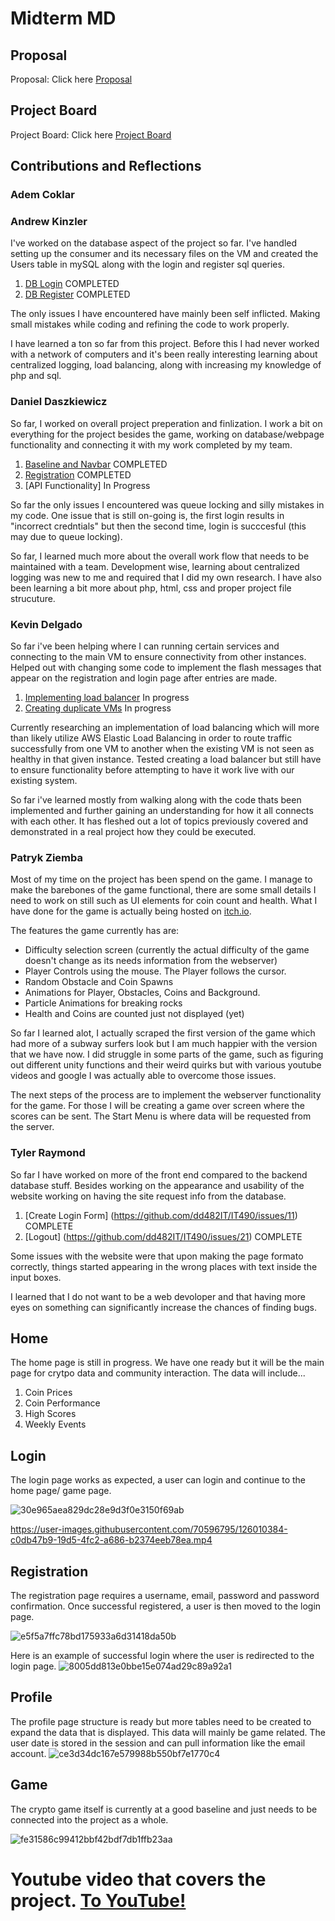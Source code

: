
# Midterm MD

## Proposal
Proposal: Click here [Proposal](https://github.com/dd482IT/IT490/blob/main/proposal.md)
## Project Board
Project Board: Click here [Project Board](https://github.com/dd482IT/IT490/projects/1)

## Contributions and Reflections

### Adem Coklar 

### Andrew Kinzler 

I've worked on the database aspect of the project so far. I've handled setting up the consumer and its necessary files on the VM and created the Users table in mySQL along with the login and register sql queries.

1. [DB Login](https://github.com/dd482IT/IT490/issues/27) COMPLETED
2. [DB Register](https://github.com/dd482IT/IT490/issues/26) COMPLETED

The only issues I have encountered have mainly been self inflicted. Making small mistakes while coding and refining the code to work properly.

I have learned a ton so far from this project. Before this I had never worked with a network of computers and it's been really interesting learning about centralized logging, load balancing, along with increasing my knowledge of php and sql. 

### Daniel Daszkiewicz 

So far, I worked on overall project preperation and finlization. I work a bit on everything for the project besides the game, working on database/webpage functionality and connecting it with my work completed by my team.

1. [Baseline and Navbar](https://github.com/dd482IT/IT490/pull/5) COMPLETED
2. [Registration](https://github.com/dd482IT/IT490/pull/30/commits/d5698e642c0b67e2733c937866b22a7358148bf2) COMPLETED 
3. [API Functionality] In Progress

So far the only issues I encountered was queue locking and silly mistakes in my code. One issue that is still on-going is, the first login results in "incorrect credntials" but then the second time, login is succcesful (this may due to queue locking). 

So far, I learned much more about the overall work flow that needs to be maintained with a team. Development wise, learning about centralized logging was new to me and required that I did my own research. I have also been learning a bit more about php, html, css and proper project file strucuture. 



### Kevin Delgado 
So far i've been helping where I can running certain services and connecting to the main VM to ensure connectivity from other instances. Helped out with changing some code to implement the flash messages that appear on the registration and login page after entries are made. 

1. [Implementing load balancer](https://github.com/dd482IT/IT490/issues/41) In progress
2. [Creating duplicate VMs](https://github.com/dd482IT/IT490/issues/40) In progress

Currently researching an implementation of load balancing which will more than likely utilize AWS Elastic Load Balancing in order to route traffic successfully from one VM to another when the existing VM is not seen as healthy in that given instance. Tested creating a load balancer but still have to ensure functionality before attempting to have it work live with our existing system.

So far i've learned mostly from walking along with the code thats been implemented and further gaining an understanding for how it all connects with each other. It has fleshed out a lot of topics previously covered and demonstrated in a real project how they could be executed.

### Patryk Ziemba 
Most of my time on the project has been spend on the game. I manage to make the barebones of the game functional, there are some small details I need to work on still such as UI elements for coin count and health. What I have done for the game is actually being hosted on [itch.io](https://misl3d.itch.io/endlesscrypto-40). 

The features the game currently has are:
* Difficulty selection screen (currently the actual difficulty of the game doesn't change as its needs information from the webserver)
* Player Controls using the mouse. The Player follows the cursor.
* Random Obstacle and Coin Spawns
* Animations for Player, Obstacles, Coins and Background.
* Particle Animations for breaking rocks
* Health and Coins are counted just not displayed (yet) 

So far I learned alot, I actually scraped the first version of the game which had more of a subway surfers look but I am much happier with the version that we have now.
I did struggle in some parts of the game, such as figuring out different unity functions and their weird quirks but with various youtube videos and google I was actually able to overcome those issues. 

The next steps of the process are to implement the webserver functionality for the game. For those I will be creating a game over screen where the scores can be sent. The Start Menu is where data will be requested from the server.  



### Tyler Raymond 
So far I have worked on more of the front end compared to the backend database stuff. Besides working on the appearance and usability of the website working on having the site request info from the database. 
1. [Create Login Form] (https://github.com/dd482IT/IT490/issues/11) COMPLETE
2. [Logout] (https://github.com/dd482IT/IT490/issues/21) COMPLETE

Some issues with the website were that upon making the page formato correctly, things started appearing in the wrong places with text inside the input boxes.

I learned that I do not want to be a web devoloper and that having more eyes on something can significantly increase the chances of finding bugs.

## Home 
The home page is still in progress. We have one ready but it will be the main page for crytpo data and community interaction. The data will include...
1. Coin Prices 
2. Coin Performance 
3. High Scores 
4. Weekly Events

## Login 

The login page works as expected, a user can login and continue to the home page/ game page.

![30e965aea829dc28e9d3f0e3150f69ab](https://user-images.githubusercontent.com/70596795/126010065-d20ec88e-7da0-4fb9-8f97-a811fd19e8a9.png)


https://user-images.githubusercontent.com/70596795/126010384-c0db47b9-19d5-4fc2-a686-b2374eeb78ea.mp4



## Registration 

The registration page requires a username, email, password and password confirmation. Once successful registered, a user is then moved to the login page. 

![e5f5a7ffc78bd175933a6d31418da50b](https://user-images.githubusercontent.com/70596795/126023265-7ee7f68d-69d4-4c53-a0cd-cdad645b6f1f.png)

Here is an example of successful login where the user is redirected to the login page.
![8005dd813e0bbe15e074ad29c89a92a1](https://user-images.githubusercontent.com/70596795/126023352-0a4e4ee5-a2c0-49bc-9e70-6c1eb95105b3.png)

## Profile

The profile page structure is ready but more tables need to be created to expand the data that is displayed. This data will mainly be game related.
The user date is stored in the session and can pull information like the email account. 
![ce3d34dc167e579988b550bf7e1770c4](https://user-images.githubusercontent.com/70596795/126023380-ed390a56-6896-4bd7-94c8-012d08dea2e5.png)

## Game 

The crypto game itself is currently at a good baseline and just needs to be connected into the project as a whole. 

![fe31586c99412bbf42bdf7db1ffb23aa](https://user-images.githubusercontent.com/70596795/126023395-2346529e-b273-4400-874b-47cb9eeff85f.png)


# Youtube video that covers the project. [To YouTube!](https://youtu.be/T8Jxzd1d7ec)
